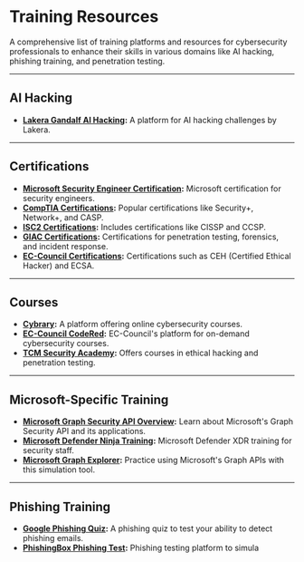 # Training Resources

A comprehensive list of training platforms and resources for cybersecurity professionals to enhance their skills in various domains like AI hacking, phishing training, and penetration testing.

---

## AI Hacking

- **[Lakera Gandalf AI Hacking](https://gandalf.lakera.ai/):** A platform for AI hacking challenges by Lakera.

---

## Certifications

- **[Microsoft Security Engineer Certification](https://learn.microsoft.com/en-us/credentials/browse/?credential_types=certification&roles=security-engineer):** Microsoft certification for security engineers.
- **[CompTIA Certifications](https://www.comptia.org/):** Popular certifications like Security+, Network+, and CASP.
- **[ISC2 Certifications](https://www.isc2.org/):** Includes certifications like CISSP and CCSP.
- **[GIAC Certifications](https://www.giac.org/):** Certifications for penetration testing, forensics, and incident response.
- **[EC-Council Certifications](https://www.eccouncil.org/):** Certifications such as CEH (Certified Ethical Hacker) and ECSA.

---

## Courses

- **[Cybrary](https://www.cybrary.it/):** A platform offering online cybersecurity courses.
- **[EC-Council CodeRed](https://codered.eccouncil.org/):** EC-Council's platform for on-demand cybersecurity courses.
- **[TCM Security Academy](https://academy.tcm-sec.com/):** Offers courses in ethical hacking and penetration testing.

---

## Microsoft-Specific Training

- **[Microsoft Graph Security API Overview](https://learn.microsoft.com/en-us/graph/security-concept-overview):** Learn about Microsoft's Graph Security API and its applications.
- **[Microsoft Defender Ninja Training](https://learn.microsoft.com/en-us/microsoft-365/security/defender/microsoft-365-defender-train-security-staff?view=o365-worldwide#microsoft-defender-xdr-ninja-training):** Microsoft Defender XDR training for security staff.
- **[Microsoft Graph Explorer](https://developer.microsoft.com/en-us/graph/graph-explorer):** Practice using Microsoft's Graph APIs with this simulation tool.

---

## Phishing Training

- **[Google Phishing Quiz](https://phishingquiz.withgoogle.com/):** A phishing quiz to test your ability to detect phishing emails.
- **[PhishingBox Phishing Test](https://www.phishingbox.com/phishing-test):** Phishing testing platform to simula

